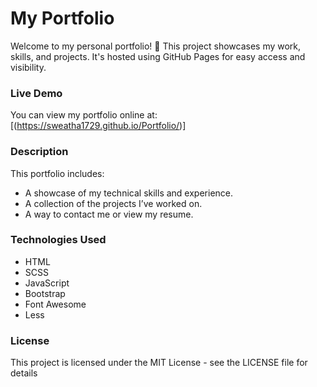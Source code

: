 # My Portfolio
Welcome to my personal portfolio! 🎉 This project showcases my work, skills, and projects. It's hosted using GitHub Pages for easy access and visibility.

### Live Demo
You can view my portfolio online at:
[(https://sweatha1729.github.io/Portfolio/)]

### Description
This portfolio includes:
- A showcase of my technical skills and experience.
- A collection of the projects I’ve worked on.
- A way to contact me or view my resume.

### Technologies Used
- HTML
- SCSS
- JavaScript
- Bootstrap
- Font Awesome
- Less

### License
This project is licensed under the MIT License - see the LICENSE file for details

